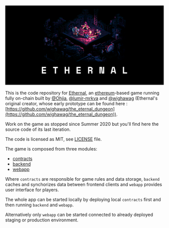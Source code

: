![alt text](./ethernal.png)

This is the code repository for [Ethernal](https://ethernal.world), an [ethereum](https://ethereum.org)-based game running fully on-chain built by [@Ohjia](https://github.com/Ohjia), [@lumir-mrkva](https://github.com/lumir-mrkva) and [@wighawag](https://github.com/wighawag) (Ethernal's original creator, whose early prototype can be found here : [https://github.com/wighawag/the_eternal_dungeon](https://github.com/wighawag/the_eternal_dungeon)).

Work on the game as stopped since Summer 2020 but you'll find here the source code of its last iteration.

The code is licensed as MIT, see [LICENSE](./LICENSE) file.


The game is composed from three modules:

- [contracts](contracts/)
- [backend](backend/)
- [webapp](webapp/)

Where `contracts` are responsible for game rules and data storage, `backend` caches and synchorizes data between frontend
clients and `webapp` provides user interface for players.

The whole app can be started locally by deploying local `contracts` first and then running `backend` and `webapp`.
    
Alternatively only `webapp` can be started connected to already deployed staging or production environment.
